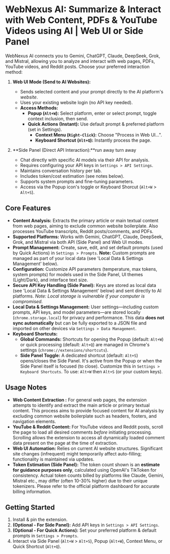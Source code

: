 # WebNexus AI: Summarize & Interact with Web Content, PDFs & YouTube Videos using AI | Web UI or Side Panel

WebNexus AI connects you to Gemini, ChatGPT, Claude, DeepSeek, Grok, and Mistral, allowing you to analyze and interact with web pages, PDFs, YouTube videos, and Reddit posts. Choose your preferred interaction method:

1.  **Web UI Mode (Send to AI Websites):**
    *   Sends selected content and your prompt directly to the AI platform's *website*.
    *   Uses your existing website login (no API key needed).
    *   **Access Methods:**
        *   **Popup (`Alt+W`):** Select platform, enter or select prompt, toggle context inclusion, then send.
        *   **Quick Actions (Instant):** Use default prompt & preferred platform (set in Settings).
            *   **Context Menu (`Right-Click`):** Choose "Process in Web UI...".
            *   **Keyboard Shortcut (`Alt+Q`):** Instantly process the page.

2.  **Side Panel (Direct API Interaction):**run away turn away
    *   Chat directly with specific AI models via their API for analysis.
    *   Requires configuring your API keys in `Settings > API Settings`.
    *   Maintains conversation history per tab.
    *   Includes token/cost estimation (see notes below).
    *   Supports system prompts and fine-tuning parameters.
    *   Access via the Popup icon's toggle or Keyboard Shorcut (`Alt+W` > `Alt+S`).


## Core Features

*   **Content Analysis:** Extracts the primary article or main textual content from web pages, aiming to exclude common website boilerplate. Also processes YouTube transcripts, Reddit posts/comments, and PDFs.
*   **Supported Platforms:** Works with Gemini, ChatGPT, Claude, DeepSeek, Grok, and Mistral via both API (Side Panel) and Web UI modes.
*   **Prompt Management:** Create, save, edit, and set default prompts (used by Quick Actions) in `Settings > Prompts`. **Note:** Custom prompts are managed as part of your local data (see 'Local Data & Settings Management' below).
*   **Configuration:** Customize API parameters (temperature, max tokens, system prompts) for models used in the Side Panel, UI themes (Light/Dark), and interface text size.
*   **Secure API Key Handling (Side Panel):** Keys are stored as local data (see 'Local Data & Settings Management' below) and sent directly to AI platforms. *Note: Local storage is vulnerable if your computer is compromised.*
*   **Local Data & Settings Management:** User settings—including custom prompts, API keys, and model parameters—are stored locally (`chrome.storage.local`) for privacy and performance. This data **does not sync automatically** but can be fully exported to a JSON file and imported on other devices via `Settings > Data Management`.
*   **Keyboard Shortcuts:**
    *   **Global Commands:** Shortcuts for opening the Popup (default: `Alt+W`) or quick processing (default: `Alt+Q`) are managed in Chrome's settings (`chrome://extensions/shortcuts`).
    *   **Side Panel Toggle:** A dedicated shortcut (default: `Alt+S`) opens/closes the Side Panel. It's active from the Popup or when the Side Panel itself is focused (to close). Customize this in `Settings > Keyboard Shortcuts`. To use: `Alt+W` then `Alt+S` (or your custom keys).

## Usage Notes

*   **Web Content Extraction :** For general web pages, the extension attempts to identify and extract the main article or primary textual content. This process aims to provide focused content for AI analysis by excluding common website boilerplate such as headers, footers, and navigation elements.
*   **YouTube & Reddit Content:** For YouTube videos and Reddit posts, scroll the page to load all desired comments *before* initiating processing. Scrolling allows the extension to access all dynamically loaded comment data present on the page at the time of extraction.
*   **Web UI Automation:** Relies on current AI website structures. Significant site changes (infrequent) might temporarily affect auto-filling; functionality is maintained via updates.
*   **Token Estimation (Side Panel):** The token count shown is an **estimate for guidance purposes only**, calculated using OpenAI's TikToken for consistency. Actual token counts billed by platforms like Claude, Gemini, Mistral etc., may differ (often 10-30% higher) due to their unique tokenizers. Please refer to the official platform dashboard for accurate billing information.

## Getting Started

1.  Install & pin the extension.
2.  **(Optional - For Side Panel):** Add API keys in `Settings > API Settings`.
3.  **(Optional - For Quick Actions):** Set your preferred platform & default prompts in `Settings > Prompts`.
4.  Interact via Side Panel (`Alt+W` > `Alt+S`), Popup (`Alt+W`), Context Menu, or Quick Shortcut (`Alt+Q`).